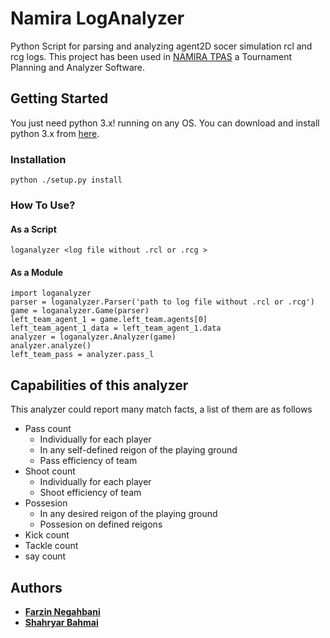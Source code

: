 # Namira LogAnalyzer
Python Script for parsing and analyzing agent2D socer simulation rcl and rcg logs. This project has been used in [NAMIRA TPAS](https://github.com/Farzin-Negahbani/Namira_TPAS)
a Tournament Planning and Analyzer Software.

## Getting Started

You just need python 3.x! running on any OS. You can download and install python 3.x from [here](https://www.python.org/downloads/).
### Installation
    python ./setup.py install
<!-- ### Uninstallation
    python ./setup.py uninstall -->
### How To Use?
#### As a Script
    loganalyzer <log file without .rcl or .rcg >
#### As a Module
    import loganalyzer
    parser = loganalyzer.Parser('path to log file without .rcl or .rcg')
    game = loganalyzer.Game(parser)
    left_team_agent_1 = game.left_team.agents[0]
    left_team_agent_1_data = left_team_agent_1.data
    analyzer = loganalyzer.Analyzer(game)
    analyzer.analyze()
    left_team_pass = analyzer.pass_l
## Capabilities of this analyzer

This analyzer could report many match facts, a list of them are as follows
- Pass count 
  - Individually for each player
  - In any self-defined reigon of the playing ground
  - Pass efficiency of team
- Shoot count
  - Individually for each player
  - Shoot efficiency of team
- Possesion 
  - In any desired reigon of the playing ground
  - Possesion on defined reigons
- Kick count
- Tackle count
- say count
<!-- ### Test Cases
    Under construction... -->

## Authors

* **[Farzin Negahbani](https://github.com/Farzin-Negahbani)** 
* **[Shahryar Bahmai](https://github.com/shahryarbhm)**  
